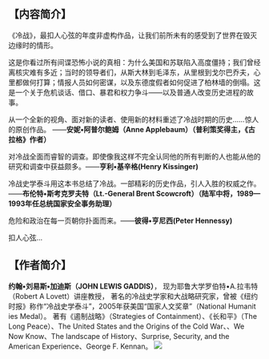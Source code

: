## **【内容简介】**

《冷战》，最扣人心弦的年度非虚构作品，让我们前所未有的感受到了世界在毁灭边缘时的情形。

这是你看过所有间谍恐怖小说的真相：为什么美国和苏联陷入高度僵持；我们曾经离核灾难有多近；当时的领导者们，从斯大林到毛泽东，从里根到戈尔巴乔夫，心里都做何打算；情报人员如何密谋，以及东德度假者如何促进了柏林墙的倒塌。这是一个关于危机谈话、借口、暴君和权力争斗——以及普通人改变历史进程的故事。

从一个全新的视角、面对新的读者、使用新的材料重述了冷战时期的历史……惊人的原创作品。 ——**安妮•阿普尔鲍姆（Anne Applebaum）（普利策奖得主，《古拉格》作者）**

对冷战全面而睿智的调查。即使像我这样不完全认同他的所有判断的人也能从他的研究和调查中获益颇多。——**亨利•基辛格(Henry Kissinger)**

冷战史学泰斗用这本书总结了冷战。一部精彩的历史作品，引人入胜的权威之作。——**布伦特•斯考克罗夫特（Lt.-General Brent Scowcroft）（陆军中将，1989—1993年任总统国家安全事务助理）**

危险和政治在每一页朝你扑面而来。——**彼得•亨尼西(Peter Hennessy)**

扣人心弦...

## **【作者简介】**

**约翰•刘易斯•加迪斯（JOHN LEWIS GADDIS）**，
现为耶鲁大学罗伯特•A.拉韦特（Robert A Lovett）讲座教授，
著名的冷战史学家和大战略研究家，曾被《纽约时报》称作“冷战史学泰斗”，2005年获美国“国家人文奖章”（National Humanit ies Medal）。
著有《遏制战略》（Strategies of Containment）、《长和平》（The Long Peace）、The United States and the Origins of the Cold War、、We Now Know、The landscape of History、Surprise, Security, and the American Experience、George F. Kennan。
![](https://github.com/DS-Reading/DS-Reading.github.io/blob/master/img-bed/%E5%86%B7%E6%88%98.jpg?raw=true)